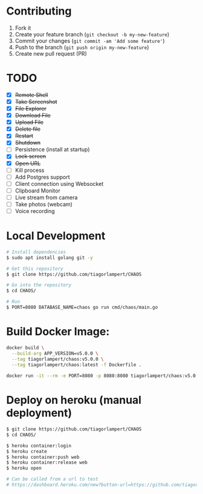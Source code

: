 # Contributing

1. Fork it
2. Create your feature branch (`git checkout -b my-new-feature`)
3. Commit your changes (`git commit -am 'Add some feature'`)
4. Push to the branch (`git push origin my-new-feature`)
5. Create new pull request (PR)

# TODO

- [x] ~~Remote Shell~~
- [x] ~~Take Screenshot~~
- [x] ~~File Explorer~~
- [x] ~~Download File~~
- [x] ~~Upload File~~
- [X] ~~Delete file~~
- [x] ~~Restart~~
- [x] ~~Shutdown~~
- [ ] Persistence (install at startup)
- [x] ~~Lock screen~~
- [X] ~~Open URL~~
- [ ] Kill process
- [ ] Add Postgres support
- [ ] Client connection using Websocket
- [ ] Clipboard Monitor
- [ ] Live stream from camera
- [ ] Take photos (webcam)
- [ ] Voice recording

# Local Development
```bash
# Install dependencies
$ sudo apt install golang git -y

# Get this repository
$ git clone https://github.com/tiagorlampert/CHAOS

# Go into the repository
$ cd CHAOS/

# Run
$ PORT=8080 DATABASE_NAME=chaos go run cmd/chaos/main.go
```

# Build Docker Image:

```bash
docker build \
  --build-arg APP_VERSION=v5.0.0 \
  --tag tiagorlampert/chaos:v5.0.0 \
  --tag tiagorlampert/chaos:latest -f Dockerfile .
            
docker run -it --rm -e PORT=8080 -p 8080:8080 tiagorlampert/chaos:v5.0.0
```

# Deploy on heroku (manual deployment)
```bash
$ git clone https://github.com/tiagorlampert/CHAOS
$ cd CHAOS/

$ heroku container:login
$ heroku create
$ heroku container:push web
$ heroku container:release web
$ heroku open

# Can be called from a url to test
# https://dashboard.heroku.com/new?button-url=https://github.com/tiagorlampert/CHAOS&template=https://github.com/tiagorlampert/CHAOS/tree/{branch_with_deploy}
```